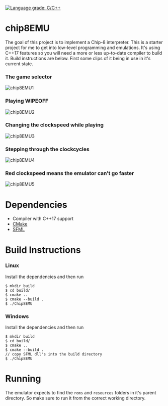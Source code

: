 [![Language grade: C/C++](https://img.shields.io/lgtm/grade/cpp/g/jabra98/chip8EMU.svg?logo=lgtm&logoWidth=18)](https://lgtm.com/projects/g/jabra98/chip8EMU/context:cpp)

# chip8EMU
The goal of this project is to implement a Chip-8 interpreter. This is a starter project for me to get into low-level programming and emulations. It's using C++17 features so you will need a more or less up-to-date compiler to build it. Build instructions are below. 
First some clips of it being in use in it's current state.

### The game selector
![chip8EMU1](https://user-images.githubusercontent.com/34109209/79068709-36548180-7cc9-11ea-8205-3c5eea9a732a.gif)


### Playing WIPEOFF
![chip8EMU2](https://user-images.githubusercontent.com/34109209/79055105-88a28d80-7c4a-11ea-9040-13f0af89f284.gif)

### Changing the clockspeed while playing
![chip8EMU3](https://user-images.githubusercontent.com/34109209/79055106-893b2400-7c4a-11ea-83af-9a4dcdf40f95.gif)

### Stepping through the clockcycles
![chip8EMU4](https://user-images.githubusercontent.com/34109209/79055107-8a6c5100-7c4a-11ea-8b15-e68b2812e26d.gif)

### Red clockspeed means the emulator can't go faster
![chip8EMU5](https://user-images.githubusercontent.com/34109209/79055109-8b9d7e00-7c4a-11ea-8076-5a5dfb93a926.gif)

# Dependencies
- Compiler with C++17 support
- [CMake](https://cmake.org/)
- [SFML](https://www.sfml-dev.org/)

# Build Instructions
### Linux
Install the dependencies and then run
```console
$ mkdir build
$ cd build/
$ cmake ..
$ cmake --build .
$ ./Chip8EMU
```

### Windows
Install the dependencies and then run
```console
$ mkdir build
$ cd build/
$ cmake ..
$ cmake --build .
// copy SFML dll's into the build directory
$ ./Chip8EMU
```

# Running
The emulator expects to find the `roms` and `resources` folders in it's parent directory. So make sure to run it from the correct working directory.
